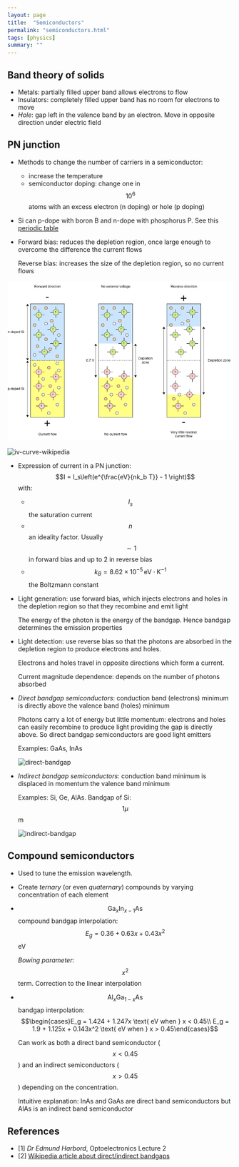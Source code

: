 ```yaml
---
layout: page
title:  "Semiconductors"
permalink: "semiconductors.html"
tags: [physics]
summary: ""
---
```


## Band theory of solids
* Metals: partially filled upper band allows electrons to flow
* Insulators: completely filled upper band has no room for electrons to move
* *Hole*: gap left in the valence band by an electron. Move in opposite direction under electric field

## PN junction
* Methods to change the number of carriers in a semiconductor:
  - increase the temperature
  - semiconductor doping: change one in $$10^6$$ atoms with an excess electron (n doping) or hole (p doping)
* Si can p-dope with boron B and n-dope with phosphorus P. See this [periodic table](https://eenews.cdnartwhere.eu/sites/default/files/styles/inner_article/public/images/01-picture-libraryde/PeterClarke/Research/periodictable600.jpg?itok=aunyL2OT)
* Forward bias: reduces the depletion region, once large enough to overcome the difference the current flows
  
  Reverse bias: increases the size of the depletion region, so no current flows

![pn-junction](/images/physics/pn-junction.png)

![iv-curve-wikipedia](https://upload.wikimedia.org/wikipedia/commons/thumb/a/a5/Diode-IV-Curve.svg/320px-Diode-IV-Curve.svg.png)

* Expression of current in a PN junction: $$I = I_s\left(e^{\frac{eV}{nk_b T}} - 1 \right)$$ with:
  - $$I_s$$ the saturation current
  - $$n$$ an ideality factor. Usually $$\sim 1$$ in forward bias and up to 2 in reverse bias
  - $$k_B = 8.62 \times 10^{-5} \, \text{eV}\cdot \text{K}^{-1}$$ the Boltzmann constant
* Light generation: use forward bias, which injects electrons and holes in the depletion region so that they recombine and emit light
  
  The energy of the photon is the energy of the bandgap. Hence bandgap determines the emission properties
* Light detection: use reverse bias so that the photons are absorbed in the depletion region to produce electrons and holes.
  
  Electrons and holes travel in opposite directions which form a current. 

  Current magnitude dependence: depends on the number of photons absorbed 
* *Direct bandgap semiconductors*: conduction band (electrons) minimum is directly above the valence band (holes) minimum
  
  Photons carry a lot of energy but little momentum: electrons and holes can easily recombine to produce light providing the gap is directly above. So direct bandgap semiconductors are good light emitters
  
  Examples: GaAs, InAs

  ![direct-bandgap](https://upload.wikimedia.org/wikipedia/commons/thumb/7/7a/Direct.svg/300px-Direct.svg.png)

* *Indirect bandgap semiconductors*: conduction band minimum is displaced in momentum the valence band minimum
  
  Examples: Si, Ge, AlAs. Bandgap of Si: $$1 \mu$$m

  ![indirect-bandgap](https://upload.wikimedia.org/wikipedia/en/thumb/b/ba/Indirect_Bandgap.svg/300px-Indirect_Bandgap.svg.png)

## Compound semiconductors
* Used to tune the emission wavelength.
* Create *ternary* (or even *quaternary*) compounds by varying concentration of each element
* $$\text{Ga}_x\text{In}_{x-1}\text{As}$$ compound bandgap interpolation: $$E_g = 0.36 + 0.63 x + 0.43 x^2$$ eV
  
  *Bowing parameter:* $$x^2$$ term. Correction to the linear interpolation
* $$\text{Al}_x\text{Ga}_{1-x}\text{As}$$ bandgap interpolation: $$\begin{cases}E_g = 1.424 + 1.247x \text{ eV when } x < 0.45\\ E_g = 1.9 + 1.125x + 0.143x^2 \text{ eV when } x > 0.45\end{cases}$$
  

  Can work as both a direct band semiconductor ($$x<0.45$$) and an indirect semiconductors ($$x>0.45$$) depending on the concentration. 

  Intuitive explanation: InAs and GaAs are direct band semiconductors but AlAs is an indirect band semiconductor


## References
* [1] *Dr Edmund Harbord*, Optoelectronics Lecture 2
* [2] [Wikipedia article about direct/indirect bandgaps](https://en.wikipedia.org/wiki/Direct_and_indirect_band_gaps)
